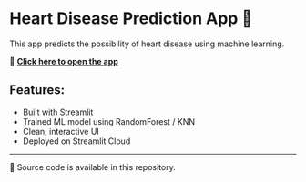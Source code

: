 # Heart Disease Prediction App 💚

This app predicts the possibility of heart disease using machine learning.

🚀 **[Click here to open the app](https://heartdiseasesprediction-imzf4qmxyiw6pfd64skwg5.streamlit.app/)**

## Features:
- Built with Streamlit
- Trained ML model using RandomForest / KNN
- Clean, interactive UI
- Deployed on Streamlit Cloud

---

📁 Source code is available in this repository.
